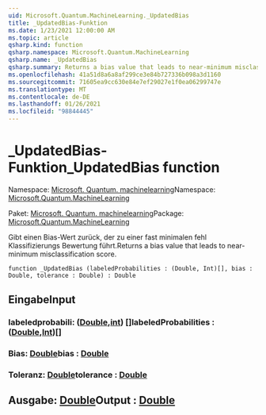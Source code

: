 ```yaml
---
uid: Microsoft.Quantum.MachineLearning._UpdatedBias
title: _UpdatedBias-Funktion
ms.date: 1/23/2021 12:00:00 AM
ms.topic: article
qsharp.kind: function
qsharp.namespace: Microsoft.Quantum.MachineLearning
qsharp.name: _UpdatedBias
qsharp.summary: Returns a bias value that leads to near-minimum misclassification score.
ms.openlocfilehash: 41a51d8a6a8af299ce3e84b727336b098a3d1160
ms.sourcegitcommit: 71605ea9cc630e84e7ef29027e1f0ea06299747e
ms.translationtype: MT
ms.contentlocale: de-DE
ms.lasthandoff: 01/26/2021
ms.locfileid: "98844445"
---
```

# <a name="_updatedbias-function"></a><span data-ttu-id="673a1-102">_UpdatedBias-Funktion</span><span class="sxs-lookup"><span data-stu-id="673a1-102">_UpdatedBias function</span></span>

<span data-ttu-id="673a1-103">Namespace: [Microsoft. Quantum. machinelearning](xref:Microsoft.Quantum.MachineLearning)</span><span class="sxs-lookup"><span data-stu-id="673a1-103">Namespace: [Microsoft.Quantum.MachineLearning](xref:Microsoft.Quantum.MachineLearning)</span></span>

<span data-ttu-id="673a1-104">Paket: [Microsoft. Quantum. machinelearning](https://nuget.org/packages/Microsoft.Quantum.MachineLearning)</span><span class="sxs-lookup"><span data-stu-id="673a1-104">Package: [Microsoft.Quantum.MachineLearning](https://nuget.org/packages/Microsoft.Quantum.MachineLearning)</span></span>


<span data-ttu-id="673a1-105">Gibt einen Bias-Wert zurück, der zu einer fast minimalen fehl Klassifizierungs Bewertung führt.</span><span class="sxs-lookup"><span data-stu-id="673a1-105">Returns a bias value that leads to near-minimum misclassification score.</span></span>

```qsharp
function _UpdatedBias (labeledProbabilities : (Double, Int)[], bias : Double, tolerance : Double) : Double
```


## <a name="input"></a><span data-ttu-id="673a1-106">Eingabe</span><span class="sxs-lookup"><span data-stu-id="673a1-106">Input</span></span>

### <a name="labeledprobabilities--doubleint"></a><span data-ttu-id="673a1-107">labeledprobabili: ([Double](xref:microsoft.quantum.lang-ref.double),[int](xref:microsoft.quantum.lang-ref.int)) []</span><span class="sxs-lookup"><span data-stu-id="673a1-107">labeledProbabilities : ([Double](xref:microsoft.quantum.lang-ref.double),[Int](xref:microsoft.quantum.lang-ref.int))[]</span></span>




### <a name="bias--double"></a><span data-ttu-id="673a1-108">Bias: [Double](xref:microsoft.quantum.lang-ref.double)</span><span class="sxs-lookup"><span data-stu-id="673a1-108">bias : [Double](xref:microsoft.quantum.lang-ref.double)</span></span>




### <a name="tolerance--double"></a><span data-ttu-id="673a1-109">Toleranz: [Double](xref:microsoft.quantum.lang-ref.double)</span><span class="sxs-lookup"><span data-stu-id="673a1-109">tolerance : [Double](xref:microsoft.quantum.lang-ref.double)</span></span>





## <a name="output--double"></a><span data-ttu-id="673a1-110">Ausgabe: [Double](xref:microsoft.quantum.lang-ref.double)</span><span class="sxs-lookup"><span data-stu-id="673a1-110">Output : [Double](xref:microsoft.quantum.lang-ref.double)</span></span>

